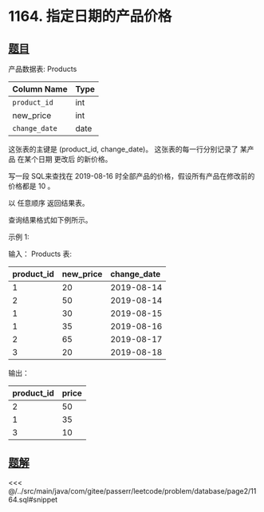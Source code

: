 # 1164. 指定日期的产品价格
## [题目](https://leetcode.cn/problems/product-price-at-a-given-date/)

产品数据表: Products

| Column Name   | Type |
|:--------------|:-----|
| `product_id`  | int  |
| new_price     | int  |
| `change_date` | date |

这张表的主键是 (product_id, change_date)。
这张表的每一行分别记录了 某产品 在某个日期 更改后 的新价格。


写一段 SQL来查找在 2019-08-16 时全部产品的价格，假设所有产品在修改前的价格都是 10 。

以 任意顺序 返回结果表。

查询结果格式如下例所示。



示例 1:

输入：
Products 表:

| product_id | new_price | change_date |
|:-----------|:----------|:------------|
| 1          | 20        | 2019-08-14  |
| 2          | 50        | 2019-08-14  |
| 1          | 30        | 2019-08-15  |
| 1          | 35        | 2019-08-16  |
| 2          | 65        | 2019-08-17  |
| 3          | 20        | 2019-08-18  |

输出：

| product_id | price |
|:-----------|:------|
| 2          | 50    |
| 1          | 35    |
| 3          | 10    |

## [题解](https://github.com/PasseRR/JavaLeetCode/blob/master/src/main/java/com/gitee/passerr/leetcode/problem/database/page2/1164.sql)

<<< @/../src/main/java/com/gitee/passerr/leetcode/problem/database/page2/1164.sql#snippet
